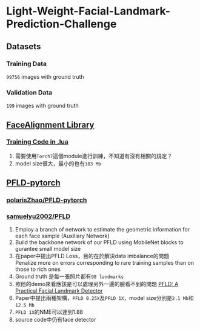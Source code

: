 # Light-Weight-Facial-Landmark-Prediction-Challenge
## Datasets
### Training Data
`99756` images with ground truth
### Validation Data
`199` images with ground truth
## [FaceAlignment Library](https://github.com/1adrianb/face-alignment "游標顯示")
### [Training Code in .lua](https://github.com/1adrianb/face-alignment-training )
1. 需要使用`Torch7`這個module進行訓練，不知道有沒有相關的規定？
2. model size很大，最小的也有`183 Mb`
## [PFLD-pytorch](https://github.com/polarisZhao/PFLD-pytorch)
### [polarisZhao/PFLD-pytorch](https://github.com/polarisZhao/PFLD-pytorch)
### [samuelyu2002/PFLD](https://github.com/samuelyu2002/PFLD)
1. Employ a branch of network to estimate the geometric information for each face sample (Auxiliary  Network)
2. Build the backbone network of our PFLD using MobileNet blocks to gurantee small model size
3. 在paper中提出PFLD Loss，目的在於解決data imbalance的問題 \
Penalize more on errors corresponding to rare training samples than on those to rich ones
5. Ground truth 是每一張照片都有`98 landmarks`
6. 照他的demo來看應該是可以處理另外一邊的臉看不到的問題
[PFLD: A Practical Facial Landmark Detector](https://arxiv.org/pdf/1902.10859.pdf)
3. Paper中提出兩種架構，`PFLD 0.25X`及`PFLD 1X`，model size分別是`2.1 Mb`和`12.5 Mb`
4. `PFLD 1X`的NME可以達到1.88
5. source code中仍有face detector
